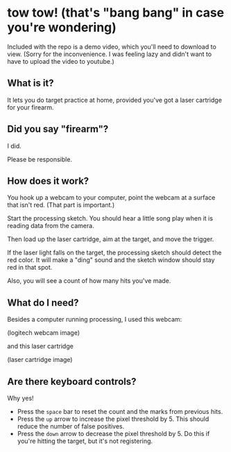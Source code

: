 # tow tow! (that's "bang bang" in case you're wondering)

Included with the repo is a demo video, which you'll need to download to view. (Sorry for the inconvenience. I was feeling lazy and didn't want to have to upload the video to youtube.)

## What is it?

It lets you do target practice at home, provided you've got a laser cartridge for your firearm.

## Did you say "firearm"?

I did. 

Please be responsible.

## How does it work?

You hook up a webcam to your computer, point the webcam at a surface that isn't red. (That part is important.) 

Start the processing sketch. You should hear a little song play when it is reading data from the camera.

Then load up the laser cartridge, aim at the target, and move the trigger.

If the laser light falls on the target, the processing sketch should detect the red color. It will make a "ding" sound and the sketch window should stay red in that spot.

Also, you will see a count of how many hits you've made.

## What do I need?

Besides a computer running processing, I used this webcam:

(logitech webcam image)

and this laser cartridge

(laser cartridge image)


## Are there keyboard controls?

Why yes!

- Press the `space` bar to reset the count and the marks from previous hits.
- Press the `up` arrow to increase the pixel threshold by 5. This should reduce the number of false positives.
- Press the `down` arrow to decrease the pixel threshold by 5. Do this if you're hitting the target, but it's not registering.


